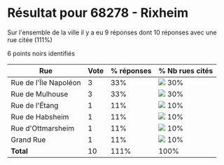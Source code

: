 # Résultat pour 68278 - Rixheim

Sur l'ensemble de la ville il y a eu 9 réponses dont 10 réponses avec une rue citée (111%)

6 points noirs identifiés

| Rue | Vote | % réponses | % Nb rues cités|
|-----|------|------------|----------------|
| Rue de l'Île Napoléon | 3 | 33% | <img src="../../img/bar_30.gif" />&nbsp;30%|
| Rue de Mulhouse | 3 | 33% | <img src="../../img/bar_30.gif" />&nbsp;30%|
| Rue de l'Étang | 1 | 11% | <img src="../../img/bar_10.gif" />&nbsp;10%|
| Rue de Habsheim | 1 | 11% | <img src="../../img/bar_10.gif" />&nbsp;10%|
| Rue d'Ottmarsheim | 1 | 11% | <img src="../../img/bar_10.gif" />&nbsp;10%|
| Grand Rue | 1 | 11% | <img src="../../img/bar_10.gif" />&nbsp;10%|
| **Total** | 10 | 111% | 100%|

